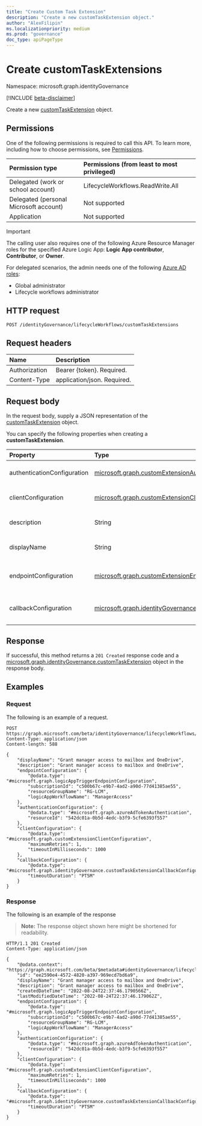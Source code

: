 ```yaml
---
title: "Create Custom Task Extension"
description: "Create a new customTaskExtension object."
author: "AlexFilipin"
ms.localizationpriority: medium
ms.prod: "governance"
doc_type: apiPageType
---
```


# Create customTaskExtensions

Namespace: microsoft.graph.identityGovernance

[!INCLUDE [beta-disclaimer](../../includes/beta-disclaimer.md)]

Create a new [customTaskExtension](../resources/identitygovernance-customtaskextension.md) object.

## Permissions

One of the following permissions is required to call this API. To learn more, including how to choose permissions, see [Permissions](/graph/permissions-reference).

|Permission type|Permissions (from least to most privileged)|
|:---|:---|
|Delegated (work or school account)|LifecycleWorkflows.ReadWrite.All|
|Delegated (personal Microsoft account)|Not supported|
|Application|Not supported|

> [!IMPORTANT]
> The calling user also requires one of the following Azure Resource Manager roles for the specified Azure Logic App: **Logic App contributor**, **Contributor**, or **Owner**.

For delegated scenarios, the admin needs one of the following [Azure AD roles](/azure/active-directory/users-groups-roles/directory-assign-admin-roles#available-roles):

- Global administrator
- Lifecycle workflows administrator

## HTTP request

<!-- {
  "blockType": "ignored"
}
-->
``` http
POST /identityGovernance/lifecycleWorkflows/customTaskExtensions
```

## Request headers

|Name|Description|
|:---|:---|
|Authorization|Bearer {token}. Required.|
|Content-Type|application/json. Required.|

## Request body

In the request body, supply a JSON representation of the [customTaskExtension](../resources/identitygovernance-customtaskextension.md) object.

You can specify the following properties when creating a **customTaskExtension**.

|Property|Type|Description|
|:---|:---|:---|
|authenticationConfiguration|[microsoft.graph.customExtensionAuthenticationConfiguration](../resources/customextensionauthenticationconfiguration.md)|The authentication configuration for the `customTaskExtension`.|
|clientConfiguration|[microsoft.graph.customExtensionClientConfiguration](../resources/customextensionclientconfiguration.md)|The client configuration for a custom extension.|
|description|String|The description of the `customTaskExtension`.|
|displayName|String|A unique string that identifies the `customTaskExtension`.|
|endpointConfiguration|[microsoft.graph.customExtensionEndpointConfiguration](../resources/customextensionendpointconfiguration.md)|The endpoint configuration for a custom extension. Optional.|
|callbackConfiguration|[microsoft.graph.identityGovernance.customTaskExtensionCallbackConfiguration](../resources/identitygovernance-customtaskextensioncallbackconfiguration.md)|The callback configuration for a custom extension.  Optional.|

## Response

If successful, this method returns a `201 Created` response code and a [microsoft.graph.identityGovernance.customTaskExtension](../resources/identitygovernance-customtaskextension.md) object in the response body.

## Examples

### Request

The following is an example of a request.

<!-- {
  "blockType": "request",
  "name": "lifecycleworkflows_create_customtaskextension_from_"
}
-->
``` http
POST https://graph.microsoft.com/beta/identityGovernance/lifecycleWorkflows/customTaskExtensions
Content-Type: application/json
Content-length: 588

{
    "displayName": "Grant manager access to mailbox and OneDrive",
    "description": "Grant manager access to mailbox and OneDrive",
    "endpointConfiguration": {
        "@odata.type": "#microsoft.graph.logicAppTriggerEndpointConfiguration",
        "subscriptionId": "c500b67c-e9b7-4ad2-a90d-77d41385ae55",
        "resourceGroupName": "RG-LCM",
        "logicAppWorkflowName": "ManagerAccess"
    },
    "authenticationConfiguration": {
        "@odata.type": "#microsoft.graph.azureAdTokenAuthentication",
        "resourceId": "542dc01a-0b5d-4edc-b3f9-5cfe6393f557"
    },
    "clientConfiguration": {
        "@odata.type": "#microsoft.graph.customExtensionClientConfiguration",
        "maximumRetries": 1,
        "timeoutInMilliseconds": 1000
    },
    "callbackConfiguration": {
        "@odata.type": "#microsoft.graph.identityGovernance.customTaskExtensionCallbackConfiguration",
        "timeoutDuration": "PT5M"
    }
}
```

### Response

The following is an example of the response
>**Note:** The response object shown here might be shortened for readability.
<!-- {
  "blockType": "response",
  "truncated": true,
  "@odata.type": "microsoft.graph.identityGovernance.customTaskExtension"
}
-->
``` http
HTTP/1.1 201 Created
Content-Type: application/json

{
    "@odata.context": "https://graph.microsoft.com/beta/$metadata#identityGovernance/lifecycleWorkflows/customTaskExtensions/$entity",
    "id": "ee2590e4-4572-4820-a397-969ecd7bd6a9",
    "displayName": "Grant manager access to mailbox and OneDrive",
    "description": "Grant manager access to mailbox and OneDrive",
    "createdDateTime": "2022-08-24T22:37:46.1790566Z",
    "lastModifiedDateTime": "2022-08-24T22:37:46.179062Z",
    "endpointConfiguration": {
        "@odata.type": "#microsoft.graph.logicAppTriggerEndpointConfiguration",
        "subscriptionId": "c500b67c-e9b7-4ad2-a90d-77d41385ae55",
        "resourceGroupName": "RG-LCM",
        "logicAppWorkflowName": "ManagerAccess"
    },
    "authenticationConfiguration": {
        "@odata.type": "#microsoft.graph.azureAdTokenAuthentication",
        "resourceId": "542dc01a-0b5d-4edc-b3f9-5cfe6393f557"
    },
    "clientConfiguration": {
        "@odata.type": "#microsoft.graph.customExtensionClientConfiguration",
        "maximumRetries": 1,
        "timeoutInMilliseconds": 1000
    },
    "callbackConfiguration": {
        "@odata.type": "#microsoft.graph.identityGovernance.customTaskExtensionCallbackConfiguration",
        "timeoutDuration": "PT5M"
    }
}
```
